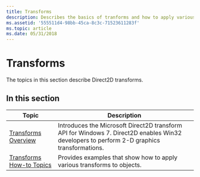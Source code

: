 ```yaml
---
title: Transforms
description: Describes the basics of tranforms and how to apply various transforms to objects.
ms.assetid: '555511d4-98bb-45ca-8c3c-71523611283f'
ms.topic: article
ms.date: 05/31/2018
---
```


# Transforms

The topics in this section describe Direct2D transforms.

## In this section



| Topic                                                               | Description                                                                                                                                          |
|---------------------------------------------------------------------|------------------------------------------------------------------------------------------------------------------------------------------------------|
| [Transforms Overview](direct2d-transforms-overview.md)<br/>  | Introduces the Microsoft Direct2D transform API for Windows 7. Direct2D enables Win32 developers to perform 2-D graphics transformations.<br/> |
| [Transforms How-to Topics](transforms-how-to-topics.md)<br/> | Provides examples that show how to apply various transforms to objects.<br/>                                                                   |



 

 

 





